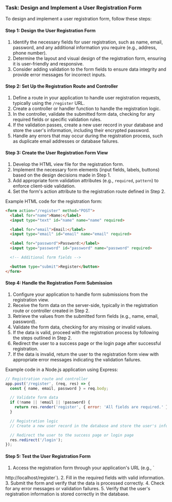 

### Task: Design and Implement a User Registration Form

To design and implement a user registration form, follow these steps:

#### Step 1: Design the User Registration Form

1. Identify the necessary fields for user registration, such as name, email, password, and any additional information you require (e.g., address, phone number).
2. Determine the layout and visual design of the registration form, ensuring it is user-friendly and responsive.
3. Consider adding validation to the form fields to ensure data integrity and provide error messages for incorrect inputs.

#### Step 2: Set Up the Registration Route and Controller

1. Define a route in your application to handle user registration requests, typically using the `/register` URL.
2. Create a controller or handler function to handle the registration logic.
3. In the controller, validate the submitted form data, checking for any required fields or specific validation rules.
4. If the validation passes, create a new user record in your database and store the user's information, including their encrypted password.
5. Handle any errors that may occur during the registration process, such as duplicate email addresses or database failures.

#### Step 3: Create the User Registration Form View

1. Develop the HTML view file for the registration form.
2. Implement the necessary form elements (input fields, labels, buttons) based on the design decisions made in Step 1.
3. Add appropriate form validation attributes (e.g., `required`, `pattern`) to enforce client-side validation.
4. Set the form's action attribute to the registration route defined in Step 2.

Example HTML code for the registration form:

```html
<form action="/register" method="POST">
  <label for="name">Name:</label>
  <input type="text" id="name" name="name" required>

  <label for="email">Email:</label>
  <input type="email" id="email" name="email" required>

  <label for="password">Password:</label>
  <input type="password" id="password" name="password" required>

  <!-- Additional form fields -->

  <button type="submit">Register</button>
</form>
```

#### Step 4: Handle the Registration Form Submission

1. Configure your application to handle form submissions from the registration view.
2. Receive the form data on the server-side, typically in the registration route or controller created in Step 2.
3. Retrieve the values from the submitted form fields (e.g., name, email, password).
4. Validate the form data, checking for any missing or invalid values.
5. If the data is valid, proceed with the registration process by following the steps outlined in Step 2.
6. Redirect the user to a success page or the login page after successful registration.
7. If the data is invalid, return the user to the registration form view with appropriate error messages indicating the validation failures.

Example code in a Node.js application using Express:

```javascript
// Registration route and controller
app.post('/register', (req, res) => {
  const { name, email, password } = req.body;

  // Validate form data
  if (!name || !email || !password) {
    return res.render('register', { error: 'All fields are required.' });
  }

  // Registration logic
  // Create a new user record in the database and store the user's information

  // Redirect the user to the success page or login page
  res.redirect('/login');
});
```

#### Step 5: Test the User Registration Form

1. Access the registration form through your application's URL (e.g., `

http://localhost/register`).
2. Fill in the required fields with valid information.
3. Submit the form and verify that the data is processed correctly.
4. Check for any error messages or validation failures.
5. Verify that the user's registration information is stored correctly in the database.

